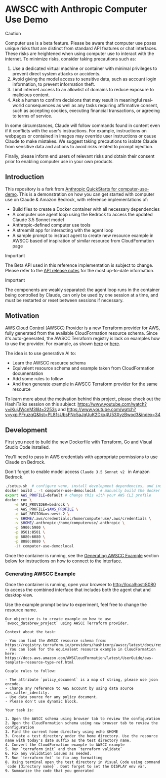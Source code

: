# AWSCC with Anthropic Computer Use Demo

> [!CAUTION]
> Computer use is a beta feature. Please be aware that computer use poses unique risks that are distinct from standard API features or chat interfaces. These risks are heightened when using computer use to interact with the internet. To minimize risks, consider taking precautions such as:
>
> 1. Use a dedicated virtual machine or container with minimal privileges to prevent direct system attacks or accidents.
> 2. Avoid giving the model access to sensitive data, such as account login information, to prevent information theft.
> 3. Limit internet access to an allowlist of domains to reduce exposure to malicious content.
> 4. Ask a human to confirm decisions that may result in meaningful real-world consequences as well as any tasks requiring affirmative consent, such as accepting cookies, executing financial transactions, or agreeing to terms of service.
>
> In some circumstances, Claude will follow commands found in content even if it conflicts with the user's instructions. For example, instructions on webpages or contained in images may override user instructions or cause Claude to make mistakes. We suggest taking precautions to isolate Claude from sensitive data and actions to avoid risks related to prompt injection.
>
> Finally, please inform end users of relevant risks and obtain their consent prior to enabling computer use in your own products.

## Introduction
This repository is a fork from [Anthropic QuickStarts for computer-use-demo](https://github.com/anthropics/anthropic-quickstarts). This is a demonstration on how you can get started with computer use on Claude & Amazon Bedrock, with reference implementations of:

* Build files to create a Docker container with all necessary dependencies
* A computer use agent loop using the  Bedrock to access the updated Claude 3.5 Sonnet model
* Anthropic-defined computer use tools
* A streamlit app for interacting with the agent loop
* A sample prompt to instruct agent to create new resource example in AWSCC based of inspiration of similar resource from CloudFormation page

> [!IMPORTANT]
> The Beta API used in this reference implementation is subject to change. Please refer to the [API release notes](https://docs.anthropic.com/en/release-notes/api) for the most up-to-date information.

> [!IMPORTANT]
> The components are weakly separated: the agent loop runs in the container being controlled by Claude, can only be used by one session at a time, and must be restarted or reset between sessions if necessary.

## Motivation

[AWS Cloud Control (AWSCC) Provider](https://registry.terraform.io/providers/hashicorp/awscc/latest) is a new Terraform provider for AWS, fully generated from the available CloudFormation resource schema. Since it's auto-generated, the AWSCC Terraform registry is lack on examples how to use the provider. For example, as shown [here](https://registry.terraform.io/providers/hashicorp/awscc/latest/docs/resources/apigateway_base_path_mapping) or [here](https://registry.terraform.io/providers/hashicorp/awscc/latest/docs/resources/cur_report_definition).

The idea is to use generative AI to:

* Learn the AWSCC resource schema
* Equivalent resource schema and example taken from CloudFormation documentation
* Add some rules to follow
* And then generate example in AWSCC Terraform provider for the same resource

To learn more about the motivation behind this project, please check out the HashiTalks session on this subject: https://www.youtube.com/watch?v=iKujJWcnM3I&t=2253s and https://www.youtube.com/watch?v=yxpiPFruzqQ&list=PL81sUbsFNc5aJqUuK2Dkx4U53XyzBwod3&index=34 

## Development

First you need to build the new Dockerfile with Terraform, Go and Visual Studio Code installed.

You'll need to pass in AWS credentials with appropriate permissions to use Claude on Bedrock.

Don't forget to enable model access `Claude 3.5 Sonnet v2 ` in Amazon Bedrock.

```bash
./setup.sh  # configure venv, install development dependencies, and install pre-commit hooks
docker build . -t computer-use-demo:local  # manually build the docker image (required)
export AWS_PROFILE=default # change this with your AWS CLI profile
docker run \
    -e API_PROVIDER=bedrock \
    -e AWS_PROFILE=$AWS_PROFILE \
    -e AWS_REGION=us-west-2 \
    -v $HOME/.aws/credentials:/home/computeruse/.aws/credentials \
    -v $HOME/.anthropic:/home/computeruse/.anthropic \
    -p 5900:5900 \
    -p 8501:8501 \
    -p 6080:6080 \
    -p 8080:8080 \
    -it computer-use-demo:local
```

Once the container is running, see the [Generating AWSCC Example](#generating-awscc-example) section below for instructions on how to connect to the interface.

### Generating AWSCC Example

Once the container is running, open your browser to [http://localhost:8080](http://localhost:8080) to access the combined interface that includes both the agent chat and desktop view.

Use the example prompt below to experiment, feel free to change the resource name.

```
Our objective is to create example on how to use `awscc_databrew_project` using AWSCC Terraform provider.

Context about the task:

- You can find the AWSCC resource schema from: https://registry.terraform.io/providers/hashicorp/awscc/latest/docs/resources/
- You can look for the equivalent resource example in CloudFormation here: https://docs.aws.amazon.com/AWSCloudFormation/latest/UserGuide/aws-template-resource-type-ref.html

Couple rules to follow:

- The attribute `policy_document` is a map of string, please use json encode.
- Change any reference to AWS account by using data source aws_caller_identity.
- Use data source for any policy document.
- Please don't use dynamic block.

Your task is:

1. Open the AWSCC schema using browser tab to review the configuration
2. Open the CloudFormation schema using new browser tab to review the configuration
3. Find the current home directory using echo $HOME
3. Create a test directory under the home directory. Use the resource name with today's date suffix as the test directory name.
4. Convert the CloudFormation example to AWSCC example
5. Run `terraform init` and then `terraform validate`
6. Fix any validation issues as needed.
7. Run `terraform fmt` to fix any formatting
8. Using terminal open the test directory in Visual Code using command `code {directory name}`. Dont forget to set the DISPLAY env var.
9. Summarize the code that you generated
```